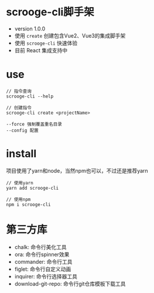 # scrooge-cli脚手架
+ version 1.0.0
+ 使用 ```create``` 创建包含Vue2、Vue3的集成脚手架
+ 使用 ```scrooge-cli``` 快速体验
+ 目前 React 集成支持中


# use
```
// 指令查询
scrooge-cli --help

// 创建指令
scrooge-cli create <projectName>

--force 强制覆盖重名目录
--config 配置
```

# install
项目使用了yarn和node，当然npm也可以，不过还是推荐yarn
```
// 使用yarn
yarn add scrooge-cli

// 使用npm
npm i scrooge-cli
```

# 第三方库
+ chalk: 命令行美化工具
+ ora: 命令行spinner效果
+ commander: 命令行工具
+ figlet: 命令行自定义动画
+ inquirer: 命令行选择器工具
+ download-git-repo: 命令行git仓库模板下载工具
